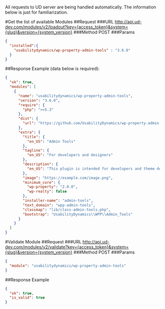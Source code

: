 All requests to UD server are being handled automatically.
The information below is just for familiarization.

#Get the list of available Modules
##Request
###URL
http://api.ud-dev.com/modules/v2/loadout?key={access_token}&system={slug}&version={system_version}
###Method
POST
###Params
```json
{
  "installed":{
    "usabilitydynamics/wp-property-admin-tools" : "3.6.0"
  }
}
```
##Response
Example (data below is required):
```json
{
  "ok": true,
  "modules": [
    {
      "name": "usabilitydynamics/wp-property-admin-tools",
      "version": "3.6.0",
      "require": {
        "php": ">=5.3"
      },
      "dist": {
        "url": "https://github.com/UsabilityDynamics/wp-property-admin-tools/archive/3.6.0.zip"
      },
      "extra": {
        "title": {
          "en_US": "Admin Tools"
        },
        "tagline": {
          "en_US": "For developers and designers"
        },
        "description": {
          "en_US": "This plugin is intended for developers and theme designers."
        },
        "image": "https://example.com/image.png",
        "minimum_core": {
          "wp-property": "2.0.0",
          "wp-realty": false
        },
        "installer-name": "admin-tools",
        "text_domain": "wpp-admin-tools",
        "classmap": "lib/class-admin-tools.php",
        "bootstrap": "UsabilityDynamics\\WPP\\Admin_Tools"
      }
    }
  ]
}
```


#Validate Module
##Request
###URL
http://api.ud-dev.com/modules/v2/validate?key={access_token}&system={slug}&version={system_version}
###Method
POST
###Params
```json
{
  "module": "usabilitydynamics/wp-property-admin-tools"
}
```
##Response
Example
```json
{
  "ok": true,
  "is_valid": true
}
```